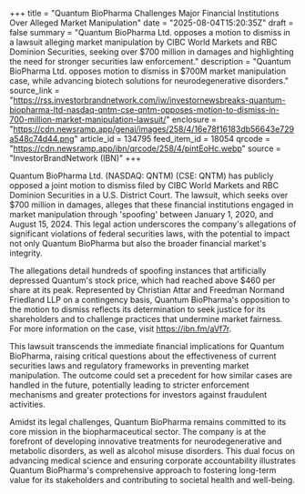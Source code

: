 +++
title = "Quantum BioPharma Challenges Major Financial Institutions Over Alleged Market Manipulation"
date = "2025-08-04T15:20:35Z"
draft = false
summary = "Quantum BioPharma Ltd. opposes a motion to dismiss in a lawsuit alleging market manipulation by CIBC World Markets and RBC Dominion Securities, seeking over $700 million in damages and highlighting the need for stronger securities law enforcement."
description = "Quantum BioPharma Ltd. opposes motion to dismiss in $700M market manipulation case, while advancing biotech solutions for neurodegenerative disorders."
source_link = "https://rss.investorbrandnetwork.com/iw/investornewsbreaks-quantum-biopharma-ltd-nasdaq-qntm-cse-qntm-opposes-motion-to-dismiss-in-700-million-market-manipulation-lawsuit/"
enclosure = "https://cdn.newsramp.app/genai/images/258/4/16e78f16183db56643e729a548c74d44.png"
article_id = 134795
feed_item_id = 18054
qrcode = "https://cdn.newsramp.app/ibn/qrcode/258/4/pintEoHc.webp"
source = "InvestorBrandNetwork (IBN)"
+++

<p>Quantum BioPharma Ltd. (NASDAQ: QNTM) (CSE: QNTM) has publicly opposed a joint motion to dismiss filed by CIBC World Markets and RBC Dominion Securities in a U.S. District Court. The lawsuit, which seeks over $700 million in damages, alleges that these financial institutions engaged in market manipulation through 'spoofing' between January 1, 2020, and August 15, 2024. This legal action underscores the company's allegations of significant violations of federal securities laws, with the potential to impact not only Quantum BioPharma but also the broader financial market's integrity.</p><p>The allegations detail hundreds of spoofing instances that artificially depressed Quantum's stock price, which had reached above $460 per share at its peak. Represented by Christian Attar and Freedman Normand Friedland LLP on a contingency basis, Quantum BioPharma's opposition to the motion to dismiss reflects its determination to seek justice for its shareholders and to challenge practices that undermine market fairness. For more information on the case, visit <a href='https://ibn.fm/aVf7r' rel='nofollow' target='_blank'>https://ibn.fm/aVf7r</a>.</p><p>This lawsuit transcends the immediate financial implications for Quantum BioPharma, raising critical questions about the effectiveness of current securities laws and regulatory frameworks in preventing market manipulation. The outcome could set a precedent for how similar cases are handled in the future, potentially leading to stricter enforcement mechanisms and greater protections for investors against fraudulent activities.</p><p>Amidst its legal challenges, Quantum BioPharma remains committed to its core mission in the biopharmaceutical sector. The company is at the forefront of developing innovative treatments for neurodegenerative and metabolic disorders, as well as alcohol misuse disorders. This dual focus on advancing medical science and ensuring corporate accountability illustrates Quantum BioPharma's comprehensive approach to fostering long-term value for its stakeholders and contributing to societal health and well-being.</p>